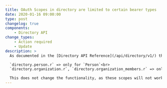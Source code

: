 ```yaml
---
title: OAuth Scopes in directory are limited to certain bearer types
date: 2020-01-16 09:00:00
type: post
changelog: true
components:
    - Directory API
change_types:
    - Action required
    - Update
description: >
  As documented in the [Directory API Reference](/api/directory/v1/) these directory some scopes will only be available for certain Bearer types (otherwise an `unavailable_scope_for_bearer_type` error will be returned):<br><br>

  `directory.person.r` => only for `Person`<br>
  `directory.organization.r`, `directory.organization_members.r` => only for `Organization`<br><br>

  This does not change the functionality, as these scopes will not work with another Bearer type.
---
```

